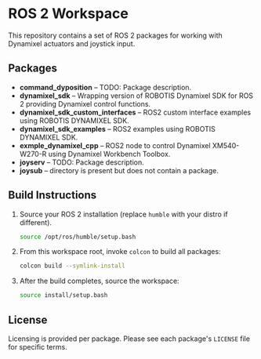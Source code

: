 # ROS 2 Workspace

This repository contains a set of ROS 2 packages for working with Dynamixel actuators and joystick input.

## Packages
- **command_dyposition** – TODO: Package description.
- **dynamixel_sdk** – Wrapping version of ROBOTIS Dynamixel SDK for ROS 2 providing Dynamixel control functions.
- **dynamixel_sdk_custom_interfaces** – ROS2 custom interface examples using ROBOTIS DYNAMIXEL SDK.
- **dynamixel_sdk_examples** – ROS2 examples using ROBOTIS DYNAMIXEL SDK.
- **exmple_dynamixel_cpp** – ROS2 node to control Dynamixel XM540-W270-R using Dynamixel Workbench Toolbox.
- **joyserv** – TODO: Package description.
- **joysub** – directory is present but does not contain a package.

## Build Instructions
1. Source your ROS 2 installation (replace `humble` with your distro if different).
   ```bash
   source /opt/ros/humble/setup.bash
   ```
2. From this workspace root, invoke `colcon` to build all packages:
   ```bash
   colcon build --symlink-install
   ```
3. After the build completes, source the workspace:
   ```bash
   source install/setup.bash
   ```

## License
Licensing is provided per package. Please see each package's `LICENSE` file for specific terms.
